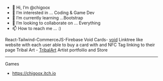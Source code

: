 - 👋 Hi, I’m @chigoox
- 👀 I’m interested in ... Coding & Game Dev
- 🌱 I’m currently learning ...Bootstrap
- 💞️ I’m looking to collaborate on ... Everything
- 📫 How to reach me ... :)

React-Tailwind-CommerceJS-Firebase
Void Cards-   [void](https://voidcard.netlify.app/)             Linktree like website with each user able to buy a card with and NFC Tag linking to their page
Tribal Art -  [TribalArt](https://voidcard.netlify.app/)        Artist portfoilio and Store

-----------------------------------------------------------
Games
- https://chigoox.itch.io
